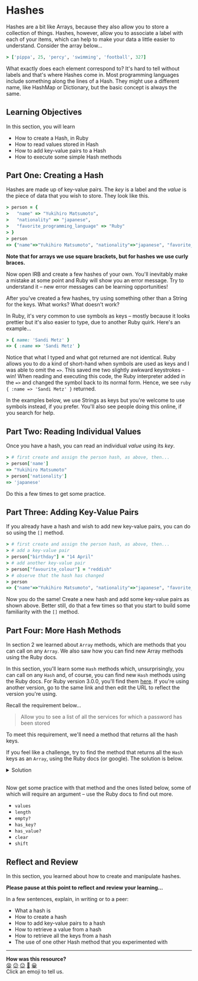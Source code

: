 # Hashes

Hashes are a bit like Arrays, because they also allow you to store a collection of things. Hashes, however, allow you to associate a label with each of your items, which can help to make your data a little easier to understand.  Consider the array below...

```ruby
> ['pippa', 25, 'percy', 'swimming', 'football', 327]
```

What exactly does each element correspond to? It's hard to tell without labels and that's where Hashes come in. Most programming languages include something along the lines of a Hash. They might use a different name, like HashMap or Dictionary, but the basic concept is always the same.

## Learning Objectives

In this section, you will learn

- How to create a Hash, in Ruby
- How to read values stored in Hash
- How to add key-value pairs to a Hash
- How to execute some simple Hash methods

## Part One: Creating a Hash

Hashes are made up of key-value pairs. The _key_ is a label and the _value_ is the piece of data that you wish to store. They look like this.

```ruby
> person = {
>   "name" => "Yukihiro Matsumoto",
>   "nationality" => "japanese",
>   "favorite_programming_language" => "Ruby"
> }
> person
=> {"name"=>"Yukihiro Matsumoto", "nationality"=>"japanese", "favorite_programming_language"=>"Ruby"}
```

**Note that for arrays we use square brackets, but for hashes we use curly braces.**

Now open IRB and create a few hashes of your own. You'll inevitably make a mistake at some point and Ruby will show you an error message. Try to understand it – new error messages can be learning opportunities!

After you've created a few hashes, try using something other than a String for the keys. What works? What doesn't work?

In Ruby, it's very common to use symbols as keys – mostly because it looks prettier but it's also easier to type, due to another Ruby quirk. Here's an example...

```ruby
> { name: 'Sandi Metz' }
=> { :name => 'Sandi Metz' }
```

Notice that what I typed and what got returned are not identical. Ruby allows you to do a kind of short-hand when symbols are used as keys and I was able to omit the `=>`. This saved me two slightly awkward keystrokes - win! When reading and executing this code, the Ruby interpreter added in the `=>` and changed the symbol back to its normal form.  Hence, we see `ruby { :name => 'Sandi Metz' }` returned.

In the examples below, we use Strings as keys but you're welcome to use symbols instead, if you prefer. You'll also see people doing this online, if you search for help.

## Part Two: Reading Individual Values

Once you have a hash, you can read an individual _value_ using its _key_.

```ruby
> # first create and assign the person hash, as above, then...
> person['name']
=> "Yukihiro Matsumoto"
> person['nationality']
=> 'japanese'
```

Do this a few times to get some practice.

## Part Three: Adding Key-Value Pairs

If you already have a hash and wish to add new key-value pairs, you can do so using the `[]` method.

```ruby
> # first create and assign the person hash, as above, then...
> # add a key-value pair
> person["birthday"] = "14 April"
> # add another key-value pair
> person["favourite_colour"] = "reddish"
> # observe that the hash has changed
> person
=> {"name"=>"Yukihiro Matsumoto", "nationality"=>"japanese", "favorite_programming_language"=>"Ruby", "birthday"=>"14 April", "favourite_colour"=>"reddish}
```

Now you do the same! Create a new hash and add some key-value pairs as shown above. Better still, do that a few times so that you start to build some familiarity with the `[]` method.

## Part Four: More Hash Methods

In section 2 we learned about `Array` methods, which are methods that you can call on any `Array`.  We also saw how you can find new Array methods using the Ruby docs.

In this section, you'll learn some `Hash` methods which, unsurprisingly, you can call on any `Hash` and, of course, you can find new `Hash` methods using the Ruby docs.  For Ruby version 3.0.0, you'll find them [here](https://ruby-doc.org/core-3.0.0/Hash.html).  If you're using another version, go to the same link and then edit the URL to reflect the version you're using.

Recall the requirement below...

> Allow you to see a list of all the services for which a password has been stored

To meet this requirement, we'll need a method that returns all the hash keys.

If you feel like a challenge, try to find the method that returns all the `Hash` keys as an `Array`, using the Ruby docs (or google).  The solution is below.

<details>
  <summary>Solution</summary>
  <img src="./images/hash_keys.png"></img>
</details>
<br>

Now get some practice with that method and the ones listed below, some of which will require an argument – use the Ruby docs to find out more.

- `values`
- `length`
- `empty?`
- `has_key?`
- `has_value?`
- `clear`
- `shift`

## Reflect and Review

In this section, you learned about how to create and manipulate hashes.

**Please pause at this point to reflect and review your learning...**

In a few sentences, explain, in writing or to a peer:
- What a hash is
- How to create a hash
- How to add key-value pairs to a hash
- How to retrieve a value from a hash
- How to retrieve all the keys from a hash
- The use of one other Hash method that you experimented with


<!-- BEGIN GENERATED SECTION DO NOT EDIT -->

---

**How was this resource?**  
[😫](https://airtable.com/shrUJ3t7KLMqVRFKR?prefill_Repository=makersacademy/ruby_foundations&prefill_File=chapter2/3_introducing_hashes.md&prefill_Sentiment=😫) [😕](https://airtable.com/shrUJ3t7KLMqVRFKR?prefill_Repository=makersacademy/ruby_foundations&prefill_File=chapter2/3_introducing_hashes.md&prefill_Sentiment=😕) [😐](https://airtable.com/shrUJ3t7KLMqVRFKR?prefill_Repository=makersacademy/ruby_foundations&prefill_File=chapter2/3_introducing_hashes.md&prefill_Sentiment=😐) [🙂](https://airtable.com/shrUJ3t7KLMqVRFKR?prefill_Repository=makersacademy/ruby_foundations&prefill_File=chapter2/3_introducing_hashes.md&prefill_Sentiment=🙂) [😀](https://airtable.com/shrUJ3t7KLMqVRFKR?prefill_Repository=makersacademy/ruby_foundations&prefill_File=chapter2/3_introducing_hashes.md&prefill_Sentiment=😀)  
Click an emoji to tell us.

<!-- END GENERATED SECTION DO NOT EDIT -->
